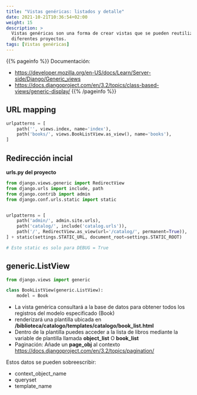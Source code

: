 ```yaml
---
title: "Vistas genéricas: listados y detalle"
date: 2021-10-21T10:36:54+02:00
weight: 15
description: >
  Vistas genéricas son una forma de crear vistas que se pueden reutilizar en
  diferentes proyectos.
tags: [Vistas genéricas]
---
```


{{% pageinfo %}}
Documentación: 
* https://developer.mozilla.org/en-US/docs/Learn/Server-side/Django/Generic_views
* https://docs.djangoproject.com/en/3.2/topics/class-based-views/generic-display/
{{% /pageinfo %}}


## URL mapping

```python
urlpatterns = [
    path('', views.index, name='index'),
    path('books/', views.BookListView.as_view(), name='books'),
]
```

## Redirección incial
**urls.py del proyecto**
```python
from django.views.generic import RedirectView
from django.urls import include, path
from django.contrib import admin
from django.conf.urls.static import static


urlpatterns = [
    path('admin/', admin.site.urls),
    path('catalog/', include('catalog.urls')),
    path('/', RedirectView.as_view(url='/catalog/', permanent=True)),
] + static(settings.STATIC_URL, document_root=settings.STATIC_ROOT)

# Este static es solo para DEBUG = True
```

## generic.ListView

```python
from django.views import generic

class BookListView(generic.ListView):
    model = Book
```

* La vista genérica consultará a la base de datos para obtener todos los registros del modelo especificado (Book)
* renderizará una plantilla ubicada en **/biblioteca/catalogo/templates/catalogo/book_list.html**
* Dentro de la plantilla puedes acceder a la lista de libros mediante la variable de plantilla llamada **object_list** O **book_list**
* Paginación: Añade un **page_obj** al contexto https://docs.djangoproject.com/en/3.2/topics/pagination/ 

Estos datos se pueden sobreescribir: 
* context_object_name
* queryset
* template_name

